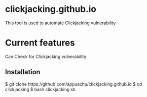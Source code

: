 # clickjacking.github.io
This tool is used to automate Clickjacking vulnerability




<h1>Current features</h1>
Can Check for Clickjacking vulnerability





<h2>Installation</h2>
$ git clone https://github.com/appuachu/clickjacking.github.io
$ cd clickjacking
$ bash clickjacking.sh

